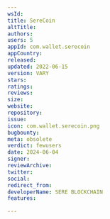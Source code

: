 ```yaml
---
wsId: 
title: SereCoin
altTitle: 
authors: 
users: 5
appId: com.wallet.serecoin
appCountry: 
released: 
updated: 2022-06-15
version: VARY
stars: 
ratings: 
reviews: 
size: 
website: 
repository: 
issue: 
icon: com.wallet.serecoin.png
bugbounty: 
meta: obsolete
verdict: fewusers
date: 2024-06-04
signer: 
reviewArchive: 
twitter: 
social: 
redirect_from: 
developerName: SERE BLOCKCHAIN
features: 

---
```


